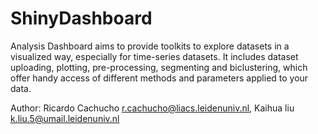 # ShinyDashboard

Analysis Dashboard aims to provide toolkits to explore datasets in a visualized way, especially for time-series datasets. It includes dataset uploading, plotting, pre-processing, segmenting and biclustering, which offer handy access of different methods and parameters applied to your data.

Author: Ricardo Cachucho r.cachucho@liacs.leidenuniv.nl, Kaihua liu k.liu.5@umail.leidenuniv.nl
